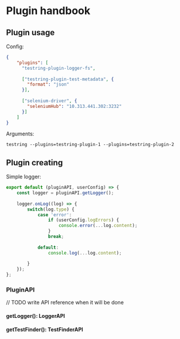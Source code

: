 # Plugin handbook

## Plugin usage

Config:
```json
{
    "plugins": [
      "testring-plugin-logger-fs",
      
      ["testring-plugin-test-metadata", {
        "format": "json"
      }],
      
      ["selenium-driver", {
        "seleniumHub": "10.313.441.302:3232"
      }]
    ]
}
```

Arguments:
```
testring --plugins=testring-plugin-1 --plugins=testring-plugin-2
```

## Plugin creating

Simple logger:
```javascript
export default (pluginAPI, userConfig) => {
    const logger = pluginAPI.getLogger();
    
    logger.onLog((log) => {
        switch(log.type) {
            case 'error': 
                if (userConfig.logErrors) {
                    console.error(...log.content);
                }
                break;
                
            default:
                console.log(...log.content);
                    
        }
    });
};
```

### PluginAPI

// TODO write API reference when it will be done

#### getLogger(): LoggerAPI

#### getTestFinder(): TestFinderAPI
